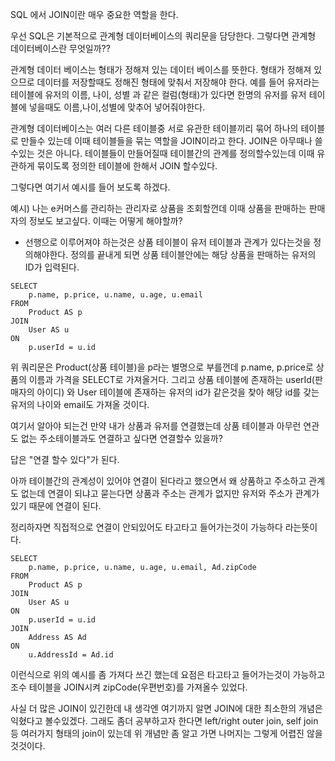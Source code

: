SQL 에서 JOIN이란 매우 중요한 역할을 한다.

우선 SQL은 기본적으로 관계형 데이터베이스의 쿼리문을 담당한다. 그렇다면 관계형 데이터베이스란 무엇일까??

관계형 데이터 베이스는  형태가 정해져 있는 데이터 베이스를 뜻한다. 형태가 정해져 있으므로 데이터를 저장할때도 정해진 형태에 맞춰서 저장해야 한다. 예를 들어 유저라는 테이블에 유저의 이름, 나이, 성별 과 같은 컬럼(형태)가 있다면 한명의 유저를 유저 테이블에 넣을때도 이름,나이,성별에 맞추어 넣어줘야한다. 

관계형 데이터베이스는 여러 다른 테이블중 서로 유관한 테이블끼리 묶어 하나의 테이블로 만들수 있는데 이때 테이블들을 묶는 역할을 JOIN이라고 한다. JOIN은 아무때나 쓸수있는 것은 아니다. 테이블들이 만들어질때 테이블간의 관계를 정의할수있는데 이때 유관하게 묶이도록 정의한 테이블에 한해서 JOIN 할수있다.

그렇다면 여기서 예시를 들어 보도록 하겠다.

예시) 나는 e커머스를 관리하는 관리자로 상품을 조회할껀데 이때 상품을 판매하는 판매자의 정보도 보고싶다. 이때는 어떻게 해야할까?

- 선행으로 이루어져야 하는것은 상품 테이블이 유저 테이블과 관계가 있다는것을 정의해야한다. 정의를 끝내게 되면 상품 테이블안에는 해당 상품을 판매하는 유저의 ID가 입력된다. 

```
SELECT
	p.name, p.price, u.name, u.age, u.email
FROM 
	Product AS p
JOIN 
	User AS u
ON
	p.userId = u.id
```

위 쿼리문은 Product(상품 테이블)을 p라는 별명으로 부를껀데 p.name, p.price로 상품의 이름과 가격을 SELECT로 가져올거다. 그리고 상품 테이블에 존재하는 userId(판매자의 아이디) 와 User 테이블에 존재하는 유저의 id가 같은것을 찾아 해당 id를 갖는 유저의 나이와 email도 가져올 것이다. 

여기서 알아야 되는건 만약 내가 상품과 유저를 연결했는데 상품 테이블과 아무런 연관도 없는  주소테이블과도 연결하고 싶다면 연결할수 있을까? 

답은 "연결 할수 있다"가 된다. 

아까 테이블간의 관계성이 있어야 연결이 된다라고 했으면서 왜 상품하고 주소하고 관계도 없는데 연결이 되냐고 묻는다면 상품과 주소는 관계가 없지만 유저와 주소가 관계가 있기 때문에 연결이 된다. 

정리하자면 직접적으로 연결이 안되있어도 타고타고 들어가는것이 가능하다 라는뜻이다.

```
SELECT
	p.name, p.price, u.name, u.age, u.email, Ad.zipCode
FROM 
	Product AS p
JOIN 
	User AS u
ON
	p.userId = u.id
JOIN 
	Address AS Ad
ON 
	u.AddressId = Ad.id
```
이런식으로 위의 예시를 좀 가져다 쓰긴 했는데 요점은 타고타고 들어가는것이 가능하고 조수 테이블을 JOIN시켜 zipCode(우편번호)를 가져올수 있었다.

사실 더 많은 JOIN이 있긴한데 내 생각엔 여기까지 알면 JOIN에 대한 최소한의 개념은 익혔다고 볼수있겠다. 그래도 좀더 공부하고자 한다면 left/right outer join, self join등 여러가지 형태의 join이 있는데 위 개념만 좀 알고 가면 나머지는 그렇게 어렵진 않을것것이다.


